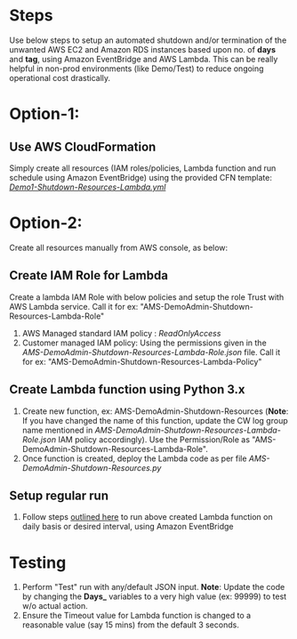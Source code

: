 # Steps
Use below steps to setup an automated shutdown and/or termination of the unwanted AWS EC2 and Amazon RDS instances based upon no. of **days** and **tag**, using Amazon EventBridge and AWS Lambda. This can be really helpful in non-prod environments (like Demo/Test) to reduce ongoing operational cost drastically. 

# Option-1:
## Use AWS CloudFormation
Simply create all resources (IAM roles/policies, Lambda function and run schedule using Amazon EventBridge) using the provided CFN template: *[Demo1-Shutdown-Resources-Lambda.yml](https://github.com/n1t1nv3rma/stop_term_resources_lambda/blob/main/Demo1-Shutdown-Resources-Lambda.yml)*

# Option-2: 
Create all resources manually from AWS console, as below:

## Create IAM Role for Lambda

Create a lambda IAM Role with below policies and setup the role Trust with AWS Lambda service. Call it for ex: "AMS-DemoAdmin-Shutdown-Resources-Lambda-Role"

1. AWS Managed standard IAM policy : *ReadOnlyAccess*
2. Customer managed IAM policy: Using the permissions given in the *AMS-DemoAdmin-Shutdown-Resources-Lambda-Role.json* file. Call it for ex: "AMS-DemoAdmin-Shutdown-Resources-Lambda-Policy"

## Create Lambda function using Python 3.x

1. Create new function, ex: AMS-DemoAdmin-Shutdown-Resources (**Note**: If you have changed the name of this function, update the CW log group name mentioned in *AMS-DemoAdmin-Shutdown-Resources-Lambda-Role.json* IAM policy accordingly). Use the Permission/Role as "AMS-DemoAdmin-Shutdown-Resources-Lambda-Role".
2. Once function is created, deploy the Lambda code as per file *AMS-DemoAdmin-Shutdown-Resources.py*

## Setup regular run
1. Follow steps [outlined here](https://docs.aws.amazon.com/eventbridge/latest/userguide/eb-create-rule-schedule.html) to run above created Lambda function on daily basis or desired interval, using Amazon EventBridge

# Testing
1. Perform "Test" run with any/default JSON input. **Note**: Update the code by changing the **Days_** variables to a very high value (ex: 99999) to test w/o actual action.
2. Ensure the Timeout value for Lambda function is changed to a reasonable value (say 15 mins) from the default 3 seconds.
